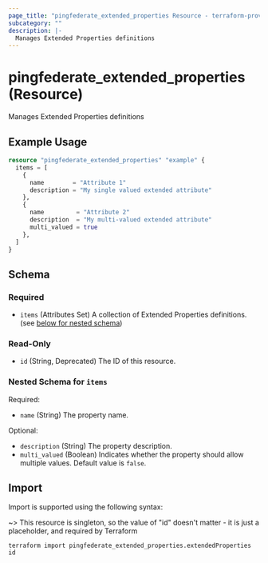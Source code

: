 ```yaml
---
page_title: "pingfederate_extended_properties Resource - terraform-provider-pingfederate"
subcategory: ""
description: |-
  Manages Extended Properties definitions
---
```


# pingfederate_extended_properties (Resource)

Manages Extended Properties definitions

## Example Usage

```terraform
resource "pingfederate_extended_properties" "example" {
  items = [
    {
      name        = "Attribute 1"
      description = "My single valued extended attribute"
    },
    {
      name         = "Attribute 2"
      description  = "My multi-valued extended attribute"
      multi_valued = true
    },
  ]
}
```

<!-- schema generated by tfplugindocs -->
## Schema

### Required

- `items` (Attributes Set) A collection of Extended Properties definitions. (see [below for nested schema](#nestedatt--items))

### Read-Only

- `id` (String, Deprecated) The ID of this resource.

<a id="nestedatt--items"></a>
### Nested Schema for `items`

Required:

- `name` (String) The property name.

Optional:

- `description` (String) The property description.
- `multi_valued` (Boolean) Indicates whether the property should allow multiple values. Default value is `false`.

## Import

Import is supported using the following syntax:

~> This resource is singleton, so the value of "id" doesn't matter - it is just a placeholder, and required by Terraform

```shell
terraform import pingfederate_extended_properties.extendedProperties id
```
